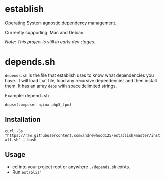 establish
========

Operating System agnostic dependency management.

Currently supporting: Mac and Debian

*Note: This project is still in early dev stages.*  

depends.sh
==========
`depends.sh` is the file that establish uses to know what dependencies
you have. It will load that file, load any recursive dependencies and
then install them. It has an array `deps` with space delimited strings.

Example: depends.sh
````
deps=(composer nginx php5_fpm)
````

Installation
------------

`curl -Ss
"https://raw.githubusercontent.com/andrewhood125/establish/master/install.sh" | bash`

Usage
-----
  - cd into your project root or anywhere `./depends.sh` exists.
  - Run `establish`
